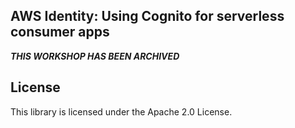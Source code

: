 ## AWS Identity: Using Cognito for serverless consumer apps

***THIS WORKSHOP HAS BEEN ARCHIVED***

## License

This library is licensed under the Apache 2.0 License. 
